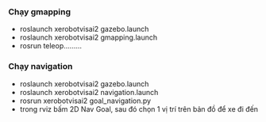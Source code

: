 ### Chạy gmapping 

  - roslaunch xerobotvisai2 gazebo.launch 
  - roslaunch xerobotvisai2 gmapping.launch 
  - rosrun teleop......... 

### Chạy navigation 

  - roslaunch xerobotvisai2 gazebo.launch
  - roslaunch xerobotvisai2 navigation.launch
  - rosrun xerobotvisai2 goal_navigation.py
  - trong rviz bấm 2D Nav Goal, sau đó chọn 1 vị trí trên bản đồ để xe đi đến 
